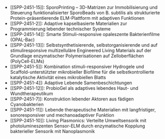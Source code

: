- [[SPP-2451-15]]: SporoPrinting – 3D-Matrizen zur Immobilisierung und Steuerung funktionalisierter SporoBeads von B. subtilis als strukturierte Protein-präsentierende ELM-Plattform mit adaptiven Funktionen
- [[SPP-2451-2]]: Adaptive kapselbasierte Materialien zur Programmierung lebender technischer Systeme
- [[SPP-2451-14]]: Smarte Stimuli-responsive opaleszente Bakterienfilme (OPAL-Bac)
- [[SPP-2451-13]]: Selbstsynthetisierende, selbstorganisierende und auf stimuliresponsive multizelluläre Engineered Living Materials auf der Grundlage enzymatischer Polymerisationen auf Zelloberflächen (PolyCell-ELMs)
- [[SPP-2451-5]]: Kombination stimuli-responsiver Hydrogele und Scaffold-unterstützter mikrobieller Biofilme für die selbstkontrollierte katalytische Aktivität eines mikrobiellen Blatts
- [[SPP-2451-4]]: Adaptive Lebende Samenbeschichtungen
- [[SPP-2451-12]]: ProbioGel als adaptives lebendes Haut- und Wundtherapeutikum
- [[SPP-2451-7]]: Konstruktion lebender Aktoren aus fädigen Cyanobakterien
- [[SPP-2451-11]]: Lebende therapeutische Materialien mit langfristiger, sonoresponsiver und mechanoadaptiver Funktion
- [[SPP-2451-10]]: Living Plasmonics: Verteilte Umweltsensorik mit photolumineszenten Sensor-ELM durch enzymatische Kopplung bakterieller Sensorik mit Nanoplasmonik
